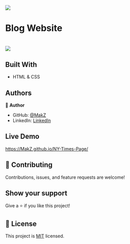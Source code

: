 ![](https://img.shields.io/badge/Microverse-blueviolet)

<h1>Blog Website<h1>

<img src="https://lh3.googleusercontent.com/pw/ACtC-3fb13WvHpWVapPUPjUS1EYFNGGRySbXM_ML0I1xkUkLKnrK_Xk-aBoRP5z-fdBxeOi_woA4q53b1la7afsdbGEKyeRv0pgfIrq7LOewblxDVPSpIr-4T34ZP-uiBQWNVP6G3twbgYEemjW0qKmpfDAF=w1900-h937-no?authuser=0">

## Built With

- HTML & CSS

## Authors

👤 **Author**

- GitHub: [@MakZ](https://github.com/MakZ)
- LinkedIn: [LinkedIn](https://www.linkedin.com/in/maksymilian-zuzel-70101a174/)

## Live Demo

https://MakZ.github.io/NY-Times-Page/

## 🤝 Contributing

Contributions, issues, and feature requests are welcome!

## Show your support

Give a ⭐️ if you like this project!

## 📝 License

This project is [MIT](lic.url) licensed.
